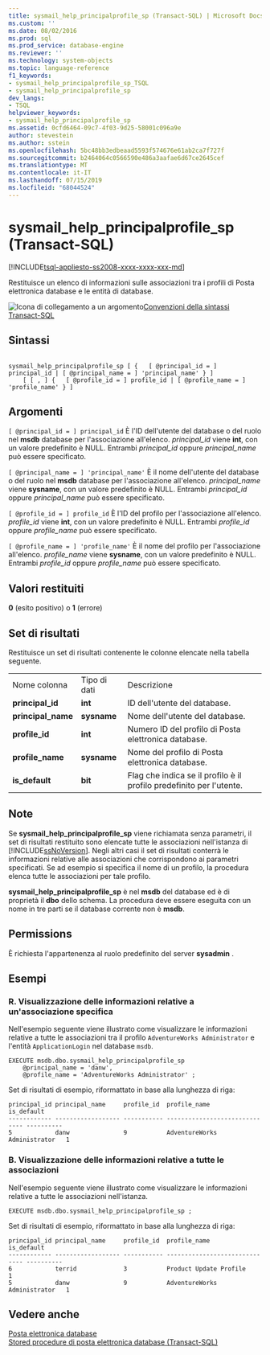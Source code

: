 ```yaml
---
title: sysmail_help_principalprofile_sp (Transact-SQL) | Microsoft Docs
ms.custom: ''
ms.date: 08/02/2016
ms.prod: sql
ms.prod_service: database-engine
ms.reviewer: ''
ms.technology: system-objects
ms.topic: language-reference
f1_keywords:
- sysmail_help_principalprofile_sp_TSQL
- sysmail_help_principalprofile_sp
dev_langs:
- TSQL
helpviewer_keywords:
- sysmail_help_principalprofile_sp
ms.assetid: 0cfd6464-09c7-4f03-9d25-58001c096a9e
author: stevestein
ms.author: sstein
ms.openlocfilehash: 5bc48bb3edbeaad5593f574676e61ab2ca7f727f
ms.sourcegitcommit: b2464064c0566590e486a3aafae6d67ce2645cef
ms.translationtype: MT
ms.contentlocale: it-IT
ms.lasthandoff: 07/15/2019
ms.locfileid: "68044524"
---
```

# <a name="sysmailhelpprincipalprofilesp-transact-sql"></a>sysmail_help_principalprofile_sp (Transact-SQL)
[!INCLUDE[tsql-appliesto-ss2008-xxxx-xxxx-xxx-md](../../includes/tsql-appliesto-ss2008-xxxx-xxxx-xxx-md.md)]

  Restituisce un elenco di informazioni sulle associazioni tra i profili di Posta elettronica database e le entità di database.  
  
 
 ![Icona di collegamento a un argomento](../../database-engine/configure-windows/media/topic-link.gif "Icona di collegamento a un argomento")[Convenzioni della sintassi Transact-SQL](../../t-sql/language-elements/transact-sql-syntax-conventions-transact-sql.md)  
  
## <a name="syntax"></a>Sintassi  
  
```  
  
sysmail_help_principalprofile_sp [ {   [ @principal_id = ] principal_id | [ @principal_name = ] 'principal_name' } ]  
    [ [ , ] {   [ @profile_id = ] profile_id | [ @profile_name = ] 'profile_name' } ]  
```  
  
## <a name="arguments"></a>Argomenti  
`[ @principal_id = ] principal_id` È l'ID dell'utente del database o del ruolo nel **msdb** database per l'associazione all'elenco. *principal_id* viene **int**, con un valore predefinito è NULL. Entrambi *principal_id* oppure *principal_name* può essere specificato.  
  
`[ @principal_name = ] 'principal_name'` È il nome dell'utente del database o del ruolo nel **msdb** database per l'associazione all'elenco. *principal_name* viene **sysname**, con un valore predefinito è NULL. Entrambi *principal_id* oppure *principal_name* può essere specificato.  
  
`[ @profile_id = ] profile_id` È l'ID del profilo per l'associazione all'elenco. *profile_id* viene **int**, con un valore predefinito è NULL. Entrambi *profile_id* oppure *profile_name* può essere specificato.  
  
`[ @profile_name = ] 'profile_name'` È il nome del profilo per l'associazione all'elenco. *profile_name* viene **sysname**, con un valore predefinito è NULL. Entrambi *profile_id* oppure *profile_name* può essere specificato.  
  
## <a name="return-code-values"></a>Valori restituiti  
 **0** (esito positivo) o **1** (errore)  
  
## <a name="result-sets"></a>Set di risultati  
 Restituisce un set di risultati contenente le colonne elencate nella tabella seguente.  
  
||||  
|-|-|-|  
|Nome colonna|Tipo di dati|Descrizione|  
|**principal_id**|**int**|ID dell'utente del database.|  
|**principal_name**|**sysname**|Nome dell'utente del database.|  
|**profile_id**|**int**|Numero ID del profilo di Posta elettronica database.|  
|**profile_name**|**sysname**|Nome del profilo di Posta elettronica database.|  
|**is_default**|**bit**|Flag che indica se il profilo è il profilo predefinito per l'utente.|  
  
## <a name="remarks"></a>Note  
 Se **sysmail_help_principalprofile_sp** viene richiamata senza parametri, il set di risultati restituito sono elencate tutte le associazioni nell'istanza di [!INCLUDE[ssNoVersion](../../includes/ssnoversion-md.md)]. Negli altri casi il set di risultati conterrà le informazioni relative alle associazioni che corrispondono ai parametri specificati. Se ad esempio si specifica il nome di un profilo, la procedura elenca tutte le associazioni per tale profilo.  
  
 **sysmail_help_principalprofile_sp** è nel **msdb** del database ed è di proprietà il **dbo** dello schema. La procedura deve essere eseguita con un nome in tre parti se il database corrente non è **msdb**.  
  
## <a name="permissions"></a>Permissions  
 È richiesta l'appartenenza al ruolo predefinito del server **sysadmin** .  
  
## <a name="examples"></a>Esempi  
  
### <a name="a-listing-information-for-a-specific-association"></a>R. Visualizzazione delle informazioni relative a un'associazione specifica  
 Nell'esempio seguente viene illustrato come visualizzare le informazioni relative a tutte le associazioni tra il profilo `AdventureWorks Administrator` e l'entità `ApplicationLogin` nel database `msdb`.  
  
```  
EXECUTE msdb.dbo.sysmail_help_principalprofile_sp  
    @principal_name = 'danw',  
    @profile_name = 'AdventureWorks Administrator' ;  
```  
  
 Set di risultati di esempio, riformattato in base alla lunghezza di riga:  
  
```  
principal_id principal_name     profile_id  profile_name                   is_default  
------------ ------------------ ----------- ------------------------------ ----------  
5            danw               9           AdventureWorks Administrator   1  
```  
  
### <a name="b-listing-information-for-all-associations"></a>B. Visualizzazione delle informazioni relative a tutte le associazioni  
 Nell'esempio seguente viene illustrato come visualizzare le informazioni relative a tutte le associazioni nell'istanza.  
  
```  
EXECUTE msdb.dbo.sysmail_help_principalprofile_sp ;  
```  
  
 Set di risultati di esempio, riformattato in base alla lunghezza di riga:  
  
```  
principal_id principal_name     profile_id  profile_name                   is_default  
------------ ------------------ ----------- ------------------------------ ----------  
6            terrid             3           Product Update Profile         1  
5            danw               9           AdventureWorks Administrator   1  
```  
  
## <a name="see-also"></a>Vedere anche  
 [Posta elettronica database](../../relational-databases/database-mail/database-mail.md)   
 [Stored procedure di posta elettronica database &#40;Transact-SQL&#41;](../../relational-databases/system-stored-procedures/database-mail-stored-procedures-transact-sql.md)  
  
  
